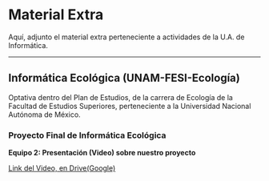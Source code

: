 # Material Extra

Aquí, adjunto el material extra perteneciente a actividades de la U.A. de Informática.

----------------------------------------
## Informática Ecológica (UNAM-FESI-Ecología)

Optativa dentro del Plan de Estudios, de la carrera de Ecología de la Facultad de Estudios Superiores, perteneciente a la Universidad Nacional Autónoma de México.

### Proyecto Final de Informática Ecológica

**Equipo 2: Presentación (Video) sobre nuestro proyecto**

[Link del Video, en Drive(Google)](https://drive.google.com/file/d/1otA8IppfmlKNI166wr74ZRUgmpyaXe6x/view?usp=sharing)


